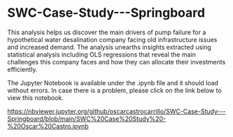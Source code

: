 # SWC-Case-Study---Springboard

This analysis helps us discover the main drivers of pump failure for a hypothetical water desalination company facing old infrastructure issues and increased demand. The analysis unearths insights extracted using statistical analysis including OLS regressions that reveal the main challenges this company faces and how they can allocate their investments efficiently. 

The Jupyter Notebook is available under the .ipynb file and it should load without errors. In case there is a problem, please click on the link below to view this notebook. 

https://nbviewer.jupyter.org/github/oscarcastrocarrillo/SWC-Case-Study---Springboard/blob/main/SWC%20Case%20Study%20-%20Oscar%20Castro.ipynb
